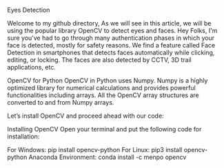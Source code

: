 Eyes Detection


Welcome to my github directory, As we will see in this article, we will be using the popular library OpenCV to detect eyes and faces. Hey Folks, I'm sure you've had to go through many authentication phases in which your face is detected, mostly for safety reasons. We find a feature called Face Detection in smartphones that detects faces automatically while clicking, editing, or locking. The faces are also detected by CCTV, 3D trail applications, etc.

OpenCV for Python OpenCV in Python uses Numpy. Numpy is a highly optimized library for numerical calculations and provides powerful functionalities including arrays. All the OpenCV array structures are converted to and from Numpy arrays.

Let’s install OpenCV and proceed ahead with our code:

Installing OpenCV Open your terminal and put the following code for installation:

For Windows: pip install opencv-python For Linux: pip3 install opencv-python Anaconda Environment: conda install -c menpo opencv
